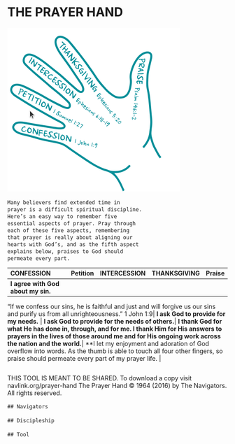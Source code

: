 
# THE PRAYER HAND
![Hand](./PrayerHand.png)
```
Many believers find extended time in
prayer is a difficult spiritual discipline.
Here’s an easy way to remember five
essential aspects of prayer. Pray through
each of these five aspects, remembering
that prayer is really about aligning our
hearts with God’s, and as the fifth aspect
explains below, praises to God should
permeate every part.
```
| CONFESSION | Petition | INTERCESSION | THANKSGIVING | Praise |
| :---         |  :---       |  :---           |  :---           |  :---     |
|**I agree with God about my sin.**
“If we confess our
sins, he is faithful
and just and will
forgive us our sins
and purify us from all
unrighteousness.”
1 John 1:9| **I ask God to provide for my needs.** | **I ask God to provide for the needs of others.**| **I thank God for what He has done in, through, and for me. I thank Him for His answers to prayers in the lives of those around me and for His ongoing work across the nation and the world.**| **I let my enjoyment and adoration of God overflow into words. As the thumb is able to touch all four other fingers, so praise should permeate every part of my prayer life. |
```
```
THIS TOOL IS MEANT TO BE SHARED. To download a copy visit navlink.org/prayer-hand
The Prayer Hand © 1964 (2016) by The Navigators. All rights reserved.
```
## Navigators

## Discipleship

## Tool




